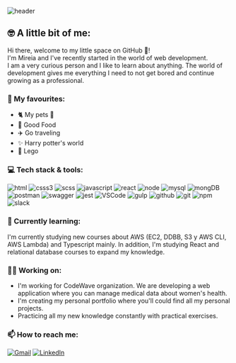 ![header](/mireiashort.gif)

## 🤓 A little bit of me:
Hi there, welcome to my little space on GitHub 🚀!  
I'm Mireia and I've recently started in the world of web development.  
I am a very curious person and I like to learn about anything. The world of development gives me everything I need to not get bored and continue growing as a professional.

### 🧡 My favourites:
- 🐈 My pets 🦮
- 🍔 Good Food
- ✈️ Go traveling
- ✨ Harry potter's world
- 🎲 Lego

### 💻 Tech stack & tools:

![html](https://img.shields.io/badge/-HTML5-E34F26?style=flat-square&logo=HTML5&logoColor=white)
![csss3](https://img.shields.io/badge/-CSS3-1572B6?style=flat-square&logo=CSS3&logoColor=white)
![scss](https://img.shields.io/badge/-Sass-%23CC6699?style=flat-square&logo=Sass&logoColor=white)
![javascript](https://img.shields.io/badge/JavaScript-yellow?style=flat-square&logo=JavaScript&logoColor=white)
![react](https://img.shields.io/badge/-React.js-23A9F2?style=flat-square&logo=React&logoColor=white)
![node](https://img.shields.io/badge/-Node.js-%2390c53f?style=flat-square&logo=Node.js&logoColor=white)
![mysql](https://img.shields.io/badge/-MySQL-F29111?style=flat-square&logo=MySQL&logoColor=white)
![mongDB](https://img.shields.io/badge/-MongoDB-%2347A248?style=flat-square&logo=mongodb&logoColor=white)
![postman](https://img.shields.io/badge/-Postman-%23FF6C37?style=flat-square&logo=postman&logoColor=white)
![swagger](https://img.shields.io/badge/Swagger-%85EA2D?style=flat-square&logo=Swagger&logoColor=white)
![jest](https://img.shields.io/badge/Jest-C21325?style=flat-square&logo=jest&logoColor=white)
![VSCode](https://img.shields.io/badge/-Visual%20Studio%20Code-23A9F2?style=flat-square&logo=Visual%20Studio%20Code&logoColor=white)
![gulp](https://img.shields.io/badge/-Gulp-%23CF4647?style=flat-square&logo=gulp&logoColor=white)
![github](https://img.shields.io/badge/-Github-181717?style=flat-square&logo=GitHub&logoColor=white)
![git](https://img.shields.io/badge/-Git-F44D27?style=flat-square&logo=Git&logoColor=white)
![npm](https://img.shields.io/badge/-NPM-CB3837?style=flat-square&logo=NPM&logoColor=white)
![slack](https://img.shields.io/badge/-Slack-E01563?style=flat-square&logo=Slack&logoColor=white)

### 🌱 Currently learning:
I'm currently studying new courses about AWS (EC2, DDBB, S3 y AWS CLI, AWS Lambda) and Typescript mainly. In addition, I'm studying React and relational database courses to expand my knowledge.

### 💪🏻 Working on:
- I'm working for CodeWave organization. We are developing a web application where you can manage medical data about women's health.
- I'm creating my personal portfolio where you'll could find all my personal projects.
- Practicing all my new knowledge constantly with practical exercises.

### 📫 How to reach me:
[![Gmail](https://img.shields.io/badge/-Gmail-c14438?style=flat&logo=Gmail&logoColor=white)](mailto:mireia.martin.carmona@gmail.com)
[![LinkedIn](https://img.shields.io/badge/LinkedIn-%230077B5.svg?logo=linkedin&logoColor=white)](https://linkedin.com/in/mireiamartincarmona) 

